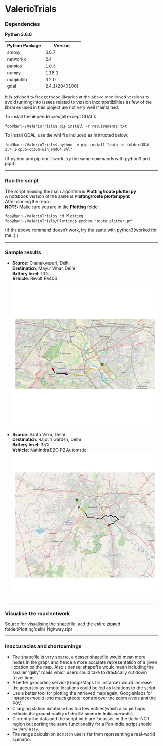 # ValerioTrials


### Dependencies ###
**Python 3.6.8**<br>

| Python Package | Version |
| ------- | ------- |
| smopy | 0.0.7 |
| networkx | 2.4 |
| pandas | 1.0.3 |
| numpy | 1.18.1 |
| matplotlib | 3.2.0 |
| gdal | 2.4.1(2040100) |

It is advised to freeze these libraries at the above mentioned versions to avoid running into issues related to version incompatibilities as few of the libraries used in this project are not very well maintained.<br>

To install the dependencies(all except GDAL):
```console
foo@bar:~/ValerioTrials$ pip install -r requirements.txt
```

To install GDAL, use the whl file included as instructed below:
```console
foo@bar:~/ValerioTrials$ python -m pip install "path to folder/GDAL-2.4.1-cp36-cp36m-win_amd64.whl"
```
(If python and pip don't work, try the same commands with python3 and pip3)

--------------------------------------------------------------------------------------------------------------------------------------------------------------------------------------

### Run the script ###
The script housing the main algorithm is **Plotting/route plotter.py**<br>
A notebook version of the same is **Plotting/route plotter.ipynb**<br>
After cloning the repo :<br>
**NOTE:** Make sure you are in the **Plotting** folder.<br>

```console
foo@bar:~/ValerioTrials$ cd Plotting
foo@bar:~/ValerioTrials/Plotting$ python "route plotter.py"
```
(If the above command doesn't work, try the same with python3(worked for me :)))

--------------------------------------------------------------------------------------------------------------------------------------------------------------------------------------

### Sample results ###
* **Source**: Chanakyapuri, Delhi<br>
   **Destination**: Mayur Vihar, Delhi<br>
   **Battery level**: 10%<br>
   **Vehicle**: Revolt RV400<br>
   ![example 1](https://github.com/Utkarsh87/ValerioTrials/blob/master/Plotting/images/10%25_7.png)
   
* **Source**: Sarita Vihar, Delhi<br>
   **Destination**: Rajouri Garden, Delhi<br>
   **Battery level**: 35%<br>
   **Vehicle**: Mahindra E2O P2 Automatic<br>
   ![example 2](https://github.com/Utkarsh87/ValerioTrials/blob/master/Plotting/images/SV-RG%2035%25_5.png) 

--------------------------------------------------------------------------------------------------------------------------------------------------------------------------------------

### Visualise the road network ###
[Source](https://mapshaper.org/) for visualising the shapefile, add the entire zipped folder(Plotting/delhi_highway.zip)<br>

--------------------------------------------------------------------------------------------------------------------------------------------------------------------------------------

### Inaccuracies and shortcomings ###

* The shapefile is very sparse, a denser shapefile would mean more nodes in the graph and hence a more accurate representation of a given location on the map. Also a denser shapefile would mean including the smaller 'gully' roads which users could take to drastically cut down travel time.
* A better geocoding service(GoogleMaps for instance) would increase the accuracy as remote locations could be fed as locations to the script.
* Use a better tool for plotting the retrieved map(again, GoogleMaps for instance) would lend much greater control over the zoom levels and the POV.
* Charging station database has too few entries(which also perhaps reflects the ground reality of the EV scene in India currently)
* Currently the data and the script both are focussed in the Delhi-NCR region but porting the same functionality for a Pan-India script should be very easy.
* The range calculation script in use is far from representing a real-world scenario.
